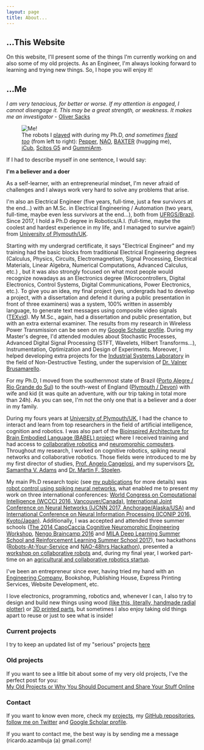 ```yaml
---
layout: page
title: About...
---
```

## ...This Website
On this website, I'll present some of the things I'm currently working on and also some of my old projects. As an Engineer, I'm always looking forward to learning and trying new things. So, I hope you will enjoy it!

<a id="me"></a><!-- Idea from=> http://stackoverflow.com/a/15617813 -->
## ...Me
<div class="message">
<i>I am very tenacious, for better or worse. If my attention is engaged, I cannot disengage it. This may be a great strength, or weakness. It makes me an investigator</i>
- <a href="https://www.scientificamerican.com/article/oliver-sacks-who-depicted-brain-disorder-sufferers-humanity-dies/">Oliver Sacks</a>
</div>

<figure>
  <img src="{{ site.url }}/public/images/me_and_robots_full.jpg?style=centerme" alt="Me!">
  <figcaption>The robots I <a href="https://www.youtube.com/watch?v=ZhhRfQ5l3qE">played</a> with during my Ph.D, <i>and sometimes <a href="{{ site.url }}/public/images/fixing_icub.jpg">fixed too</a></i> (from left to right): <a href="https://www.ald.softbankrobotics.com/en/cool-robots/pepper">Pepper</a>, <a href="https://www.ald.softbankrobotics.com/en/cool-robots/nao">NAO</a>, <a href="http://www.rethinkrobotics.com/baxter/">BAXTER</a> (hugging me), <a href="http://www.icub.org/">iCub</a>, <a href="http://www.metralabs.com/en/research">Scitos G5</a> and <a href="http://mstoelen.github.io/GummiArm/">GummiArm</a>.</figcaption>
</figure>

If I had to describe myself in one sentence, I would say: 

<div class="message">
<b>I'm a believer and a doer</b>
</div>

As a self-learner, with an entrepreneurial mindset, I'm never afraid of challenges and I always work very hard to solve any problems that arise.

I'm also an Electrical Engineer (five years, full-time, just a few survivors at the end...) with an M.Sc. in Electrical Engineering / Automation (two years, full-time, maybe even less survivors at the end...), both from [UFRGS/Brazil](http://www.ufrgs.br/english/home). Since 2017, I hold a Ph.D degree in Robotics/A.I. (full-time, maybe the coolest and hardest experience in my life, and I managed to survive again!) from [University of Plymouth/UK](https://www.plymouth.ac.uk/). 


Starting with my undergrad certificate, it says "Electrical Engineer" and my training had the basic blocks from traditional Electrical Engineering degrees (Calculus, Physics, Circuits, Electromagnetism, Signal Processing, Electrical Materials, Linear Algebra, Numerical Computations, Advanced Calculus, etc.) , but it was also strongly focused on what most people would recognize nowadays as an Electronics degree (Microcontrollers, Digital Electronics, Control Systems, Digital Communications, Power Electronics, etc.). To give you an idea, my final project (yes, undergrads had to develop a project, with a dissertation and defend it during a public presentation in front of three examiners) was a system, 100% written in assembly language, to generate text messages using composite video signals ([TEXvid](https://github.com/ricardodeazambuja/TEXvid)). My M.Sc., again, had a dissertation and public presentation, but with an extra external examiner. The results from my research in Wireless Power Transmission can be seen on my [Google Scholar profile](https://scholar.google.co.uk/citations?user=F8AFA4gAAAAJ&sortby=pubdate). During my Master's degree, I'd attended modules about Stochastic Processes, Advanced Digital Signal Processing (STFT, Wavelets, Hilbert Transforms...), Instrumentation, Optimization and Design of Experiments. Moreover, I helped developing extra projects for the [Industrial Systems Laboratory](http://www.ufrgs.br/lsi) in the field of Non-Destructive Testing, under the supervision of [Dr. Valner Brusamarello](https://scholar.google.com/citations?user=TTHTCPoAAAAJ&hl=en).  

For my Ph.D, I moved from the southernmost state of Brazil ([Porto Alegre / Rio Grande do Sul](https://en.wikipedia.org/wiki/Porto_Alegre)) to the south-west of England ([Plymouth / Devon](https://en.wikipedia.org/wiki/Plymouth)) with wife and kid (it was quite an adventure, with our trip taking in total more than 24h). As you can see, I'm not the only one that is a believer and a doer in my family. 

During my fours years at [University of Plymouth/UK](https://www.plymouth.ac.uk/), I had the chance to interact and learn from top researchers in the field of artificial intelligence, cognition and robotics. I was also part of the [Bioinspired Architecture for Brain Embodied Language (BABEL) project](https://www.fose1.plymouth.ac.uk/socem/crns/babel/) where I received training and had access to [collaborative robotics](https://www.rethinkrobotics.com/baxter/) and [neuromorphic computers](http://apt.cs.manchester.ac.uk/projects/SpiNNaker/). Throughout my research, I worked on cognitive robotics, spiking neural networks and collaborative robotics. Those fields were introduced to me by my first director of studies, [Prof. Angelo Cangelosi](https://scholar.google.co.uk/citations?user=NyoHewcAAAAJ&hl=en), and my supervisors [Dr. Samantha V. Adams](https://scholar.google.co.uk/citations?user=wu-z1OgAAAAJ&hl=en) and [Dr. Martin F. Stoelen](https://scholar.google.co.uk/citations?user=MB4egf8AAAAJ&hl=en). 

My main Ph.D research topic (see [my publications](https://scholar.google.co.uk/citations?user=F8AFA4gAAAAJ&sortby=pubdate) for more details) was [robot control using spiking neural networks](https://www.youtube.com/watch?v=4gF7mfjGllA), what enabled me to present my work on three international conferences: [World Congress on Computational Intelligence (WCCCI 2016, Vancouver/Canada)](http://www.wcci2016.org/), [International Joint Conference on Neural Networks (IJCNN 2017, Anchorage/Alaska/USA)](http://www.ijcnn.org/) and [International Conference on Neural Information Processing (ICONIP 2016, Kyoto/Japan)](http://www.apnns.org/ICONIP2016/). Additionally, I was accepted and attended three summer schools ([The 2014 CapoCaccia Cognitive Neuromorphic Engineering Workshop](https://www.capocaccia.cc/), [Nengo Braincamp 2016](https://www.nengo.ai/summerschool.html) and [MILA Deep Learning Summer School and Reinforcement Learning Summer School 2017](https://mila.quebec/en/cours/deep-learning-summer-school-2017/)), two hackathons ([Robots-At-Your-Service](https://devpost.com/software/cura-companion-autonomous-robot-assistant) and [NAO-48hrs Hackathon](https://www.youtube.com/watch?v=_cYu16jrw-w)), presented a [workshop on collaborative robots](https://www.fose1.plymouth.ac.uk/socem/crns/april/plymouth-event/BAXTER%20-%20workshop.pdf) and, during my final year, I worked part-time on an [agricultural and collaborative robotics startup](https://fieldworkrobotics.github.io/).

I've been an entrepreneur since ever, having tried my hand with an [Engineering Company](http://ricardodeazambuja.com/azamec/index_e.html), Bookshop, Publishing House, Express Printing Services, Website Development, etc.

I love electronics, programming, robotics and, whenever I can, I also try to design and build new things using wood [(like this, literally, handmade radial plotter)](../public/images/MyRadialRouter.jpg) or [3D printed parts](http://www.thingiverse.com/ricardodeazambuja/designs), but sometimes I also enjoy taking old things apart to reuse or just to see what is inside!

<a id="curr_projects"></a>
### Current projects
I try to keep an updated list of my "serious" projects [here]({{site.url}}/projects/)

<a id="old_projects"></a>
### Old projects
If you want to see a little bit about some of my very old projects, I've the perfect post for you:  
[My Old Projects or Why You Should Document and Share Your Stuff Online](../projects/2016/12/19/old_projects/)

<a id="contact"></a>
### Contact
If you want to know even more, check my [projects](../projects/), my [GitHub repositories](https://github.com/ricardodeazambuja), [follow me on Twitter](https://twitter.com/rdeazambuja78) and [Google Scholar profile](https://scholar.google.co.uk/citations?user=F8AFA4gAAAAJ&sortby=pubdate).

<p class="message">
If you want to contact me, the best way is by sending me a message (ricardo.azambuja (a) gmail.com)!
</p>
